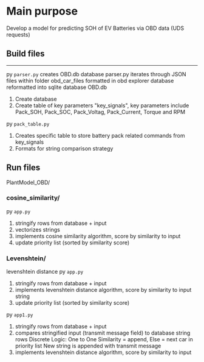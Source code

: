 # Main purpose
Develop a model for predicting SOH of EV Batteries via OBD data (UDS requests)

## Build files
---
py `parser.py` creates OBD.db database
parser.py iterates through JSON files within folder obd_car_files 
formatted in obd explorer database reformatted into sqlite database OBD.db

1) Create database
2) Create table of key parameters "key_signals", key parameters include 
    Pack_SOH, Pack_SOC, Pack_Voltag, Pack_Current, Torque and RPM

py `pack_table.py`
1) Creates specific table to store battery pack related commands from key_signals
2) Formats for string comparison strategy

## Run files
PlantModel_OBD/

### cosine_similarity/
py `app.py` 
1) stringify rows from database + input 
2) vectorizes strings
3) implements cosine similarity algorithm, score by similarity to input 
4) update priority list (sorted by similarity score)

### Levenshtein/
levenshtein distance 
py `app.py`
1) stringify rows from database + input 
2) implements levenshtein distance algorithm, score by similarity to input string
3) update priority list (sorted by similarity score)

py `app1.py`
1) stringify rows from database + input 
2) compares stringified input (transmit message field) to database string rows
    Discrete Logic: One to One Similarity = append, Else = next car in priority list
    New string is appended with transmit message
3) implements levenshtein distance algorithm, score by similarity to input 
